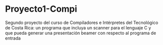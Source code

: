 # Proyecto1-Compi
Segundo proyecto del curso de Compiladores e Intérpretes del Tecnológico de Costa Rica: un programa que incluya un scanner para el lenguaje C y que pueda generar una presentación beamer con respecto al programa de entrada
